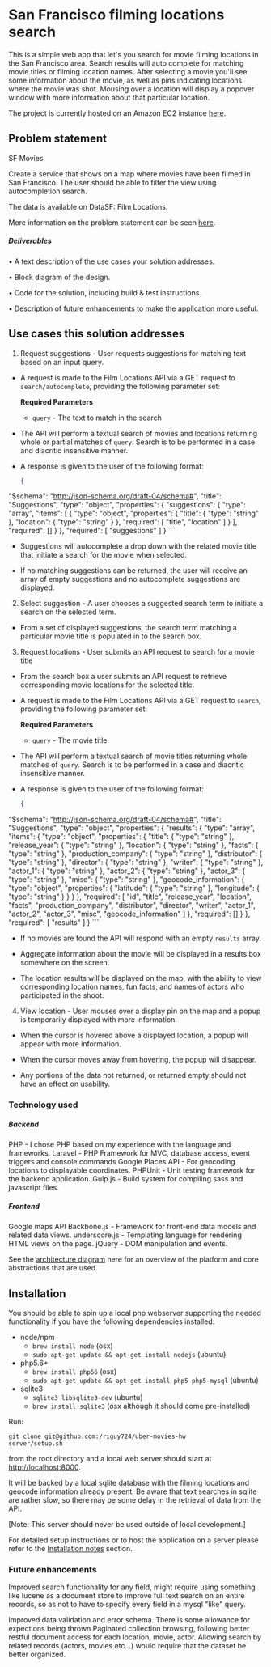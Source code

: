 # San Francisco filming locations search

This is a simple web app that let's you search for movie filming locations in the San Francisco area.  Search results will auto complete for matching movie titles or filming location names.  After selecting a movie you'll see some information about the movie, as well as pins indicating locations where the movie was shot.  Mousing over a location will display a popover window with more information about that particular location.

The project is currently hosted on an Amazon EC2 instance [here](http://amazon.com).

## Problem statement

SF Movies

Create a service that shows on a map where movies have been filmed in San Francisco. The user should be able to filter the view using autocompletion search.

The data is available on DataSF: Film Locations.

More information on the problem statement can be seen [here](https://github.com/uber/coding-challenge-tools/blob/master/coding_challenge.md).

##### Deliverables

• A	text	description	of	the	use	cases	your	solution	addresses.

• Block	diagram of	the	design.

• Code	for	the	solution,	including	build	&	test	instructions.

• Description	of	future	enhancements	to	make	the	application	more	useful.


## Use cases this solution addresses

1. Request suggestions - User requests suggestions for matching text based on an input query.
  * A request is made to the Film Locations API via a GET request to `search/autocomplete`, providing the following parameter set:

    **Required Parameters**

      - `query` - The text to match in the search

  * The API will perform a textual search of movies and locations returning whole or partial matches of `query`. Search is to be performed in a case and diacritic insensitive manner.

  * A response is given to the user of the following format:
    ```json
    {
  "$schema": "http://json-schema.org/draft-04/schema#",
  "title": "Suggestions",
  "type": "object",
  "properties": {
    "suggestions": {
      "type": "array",
      "items": [
        {
          "type": "object",
          "properties": {
            "title": {
              "type": "string"
            },
            "location": {
              "type": "string"
            }
          },
          "required": [
            "title",
            "location"
          ]
        }
      ],
      "required": []
    }
  },
  "required": [
    "suggestions"
  ]
}
    ```

 * Suggestions will autocomplete a drop down with the related movie title that initiate a search for the movie when selected.

 * If no matching suggestions can be returned, the user will receive an array of empty suggestions and no autocomplete suggestions are displayed.

2. Select suggestion - A user chooses a suggested search term to initiate a search on the selected term.
  * From a set of displayed suggestions, the search term matching a particular movie title is populated in to the search box.

3. Request locations - User submits an API request to search for a movie title
  * From the search box a user submits an API request to retrieve corresponding movie locations for the selected title.

  * A request is made to the Film Locations API via a GET request to `search`, providing the following parameter set:

    **Required Parameters**

      - `query` - The movie title

  * The API will perform a textual search of movie titles returning whole matches of `query`. Search is to be performed in a case and diacritic insensitive manner.

  * A response is given to the user of the following format:
    ```json
    {
  "$schema": "http://json-schema.org/draft-04/schema#",
  "title": "Suggestions",
  "type": "object",
  "properties": {
    "results": {
      "type": "array",
      "items": {
        "type": "object",
        "properties": {
          "title": {
            "type": "string"
          },
          "release_year": {
            "type": "string"
          },
          "location": {
            "type": "string"
          },
          "facts": {
            "type": "string"
          },
          "production_company": {
            "type": "string"
          },
          "distributor": {
            "type": "string"
          },
          "director": {
            "type": "string"
          },
          "writer": {
            "type": "string"
          },
          "actor_1": {
            "type": "string"
          },
          "actor_2": {
            "type": "string"
          },
          "actor_3": {
            "type": "string"
          },
          "misc": {
            "type": "string"
          },
          "geocode_information": {
            "type": "object",
            "properties": {
              "latitude": {
                "type": "string"
              },
              "longitude": {
                "type": "string"
              }
            }
          }
        },
        "required": [
          "id",
          "title",
          "release_year",
          "location",
          "facts",
          "production_company",
          "distributor",
          "director",
          "writer",
          "actor_1",
          "actor_2",
          "actor_3",
          "misc",
          "geocode_information"
        ]
      },
      "required": []
    }
  },
  "required": [
    "results"
  ]
}
    ```

  * If no movies are found the API will respond with an empty `results` array.

  * Aggregate information about the movie will be displayed in a results box somewhere on the screen.

  * The location results will be displayed on the map, with the ability to view corresponding location names, fun facts, and names of actors who participated in the shoot.

4. View location - User mouses over a display pin on the map and a popup is temporarily displayed with more information.
  * When the cursor is hovered above a displayed location, a popup will appear with more information.

  * When the cursor moves away from hovering, the popup will disappear.

  * Any portions of the data not returned, or returned empty should not have an effect on usability.

### Technology used

##### Backend

PHP - I chose PHP based on my experience with the language and frameworks.
Laravel - PHP Framework for MVC, database access, event triggers and console commands
Google Places API - For geocoding locations to displayable coordinates.
PHPUnit - Unit testing framework for the backend application.
Gulp.js - Build system for compiling sass and javascript files.

##### Frontend

Google maps API
Backbone.js - Framework for front-end data models and related data views.
underscore.js - Templating language for rendering HTML views on the page.
jQuery - DOM manipulation and events.

See the [architecture diagram](docs/architecture-diagram.png) here for an overview of the platform and core abstractions that are used.


## Installation

You should be able to spin up a local php webserver supporting the needed functionality if you have the following dependencies installed:

- node/npm
  - `brew install node` (osx)
  - `sudo apt-get update && apt-get install nodejs` (ubuntu)
- php5.6+
  - `brew install php56` (osx)
  - `sudo apt-get update && apt-get install php5 php5-mysql` (ubuntu)
- sqlite3
  - `sqlite3 libsqlite3-dev` (ubuntu)
  - `brew install sqlite3` (osx although it should come pre-installed)

Run:

```
git clone git@github.com:/riguy724/uber-movies-hw
server/setup.sh
```

from the root directory and a local web server should start at [http://localhost:8000](http://localhost:8000).

It will be backed by a local sqlite database with the filming locations and geocode information already present. Be aware that text searches in sqlite are rather slow, so there may be some delay in the retrieval of data from the API.

[Note: This server should never be used outside of local development.]


For detailed setup instructions or to host the application on a server please refer to the [Installation notes](docs/installation.md) section.

### Future enhancements

Improved search functionality for any field, might require using something like lucene as a document store to improve full text search on an entire records, so as not to have to specify every field in a mysql "like" query.

Improved data validation and error schema.  There is some allowance for expections being thrown
Paginated collection browsing, following better restful document access for each location, movie, actor.
Allowing search by related records (actors, movies etc...) would require that the dataset be better organized.
